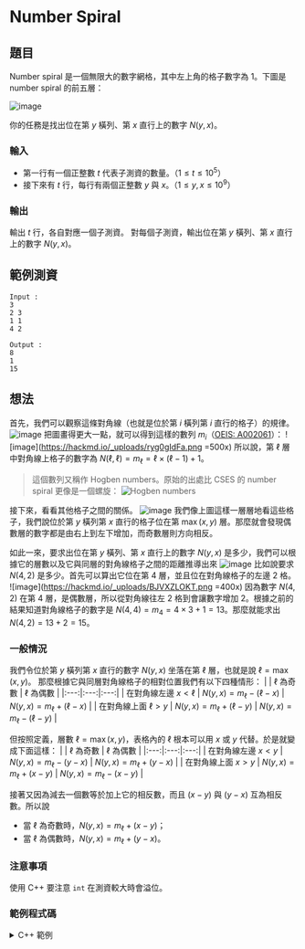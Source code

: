 Number Spiral
===

題目
---
Number spiral 是一個無限大的數字網格，其中左上角的格子數字為 $1$。下圖是 number spiral 的前五層：

![image](https://hackmd.io/_uploads/HyqlHfOK6.png)

你的任務是找出位在第 $y$ 橫列、第 $x$ 直行上的數字 $N(y,x)$。

### 輸入
- 第一行有一個正整數 $t$ 代表子測資的數量。（$1 \le t \le 10^5$）
- 接下來有 $t$ 行，每行有兩個正整數 $y$ 與 $x$。（$1 \le y, x \le 10^9$）

### 輸出
輸出 $t$ 行，各自對應一個子測資。
對每個子測資，輸出位在第 $y$ 橫列、第 $x$ 直行上的數字 $N(y,x)$。

範例測資
---
```
Input :
3
2 3
1 1
4 2

Output :
8
1
15
```

想法
---

首先，我們可以觀察這條對角線（也就是位於第 $i$ 橫列第 $i$ 直行的格子）的規律。
![image](https://hackmd.io/_uploads/ByKgZL_tp.png)
把圖畫得更大一點，就可以得到這樣的數列 $m_i$（[OEIS: A002061](https://oeis.org/A002061)）：
![image](https://hackmd.io/_uploads/ryg0gIdFa.png =500x)
所以說，第 $\ell$ 層中對角線上格子的數字為 $N(\ell,\ell) = m_\ell = \ell \times (\ell - 1) + 1$。

> 這個數列又稱作 Hogben numbers。原始的出處比 CSES 的 number spiral 更像是一個螺旋：
> ![Hogben numbers](https://www.numbersaplenty.com/pics/hogben.png)

接下來，看看其他格子之間的關係。
![image](https://hackmd.io/_uploads/H1F3xLdtp.png)
我們像上圖這樣一層層地看這些格子，我們說位於第 $y$ 橫列第 $x$ 直行的格子位在第 $\max(x, y)$ 層。那麼就會發現偶數層的數字都是由右上到左下增加，而奇數層則方向相反。

如此一來，要求出位在第 $y$ 橫列、第 $x$ 直行上的數字 $N(y,x)$ 是多少，我們可以根據它的層數以及它與同層的對角線格子之間的距離推導出來
![image](https://hackmd.io/_uploads/rkKGZLOFT.png)
比如說要求 $N(4,2)$ 是多少。首先可以算出它位在第 $4$ 層，並且位在對角線格子的左邊 $2$ 格。
![image](https://hackmd.io/_uploads/BJVXZLOKT.png =400x)
因為數字 $N(4,2)$ 在第 $4$ 層，是偶數層，所以從對角線往左 $2$ 格到會讓數字增加 $2$。根據之前的結果知道對角線格子的數字是 $N(4,4) = m_4 = 4 \times 3 + 1 = 13$。那麼就能求出 $N(4,2) = 13 + 2 = 15$。
<!--
![image](https://hackmd.io/_uploads/rk4NZIuYT.png =400x)
-->

### 一般情況
我們令位於第 $y$ 橫列第 $x$ 直行的數字 $N(y,x)$ 坐落在第 $\ell$ 層，也就是說 $\ell = \max(x,y)$。
那麼根據它與同層對角線格子的相對位置我們有以下四種情形：
| | $\ell$ 為奇數 | $\ell$ 為偶數 |
|:---:|:---:|:---:|
| 在對角線左邊  $x < \ell$ | $N(y,x) = m_\ell - (\ell - x)$ | $N(y,x) = m_\ell + (\ell - x)$ |
| 在對角線上面  $\ell > y$ | $N(y,x) = m_\ell + (\ell - y)$ | $N(y,x) = m_\ell - (\ell - y)$ |

但按照定義，層數 $\ell = \max(x, y)$，表格內的 $\ell$ 根本可以用 $x$ 或 $y$ 代替。於是就變成下面這樣：
| | $\ell$ 為奇數 | $\ell$ 為偶數 |
|:---:|:---:|:---:|
| 在對角線左邊  $x < y$ | $N(y,x) = m_\ell - (y - x)$ | $N(y,x) = m_\ell + (y - x)$ |
| 在對角線上面  $x > y$ | $N(y,x) = m_\ell + (x - y)$ | $N(y,x) = m_\ell - (x - y)$ |

接著又因為減去一個數等於加上它的相反數，而且 $(x-y)$ 與 $(y-x)$ 互為相反數。所以說
- 當 $\ell$ 為奇數時，$N(y,x) = m_\ell + (x - y)$；
- 當 $\ell$ 為偶數時，$N(y,x) = m_\ell + (y - x)$。

### 注意事項
使用 C++ 要注意 `int` 在測資較大時會溢位。

### 範例程式碼
<details>
<summary>C++ 範例 </summary>
```cpp=
#include <bits/stdc++.h>
#define int long long
using namespace std;

signed main(){
    ios::sync_with_stdio(0); 
    cin.tie(0); cout.tie(0);
    int t, x, y;
    cin >> t;
    while (t--) {
        cin >> y >> x;
        int lv = max(x, y);
        int m = lv * (lv-1) + 1;
        m += (lv % 2) ? x - y : y - x;
        cout << m << '\n';
    }
}
```
</details>